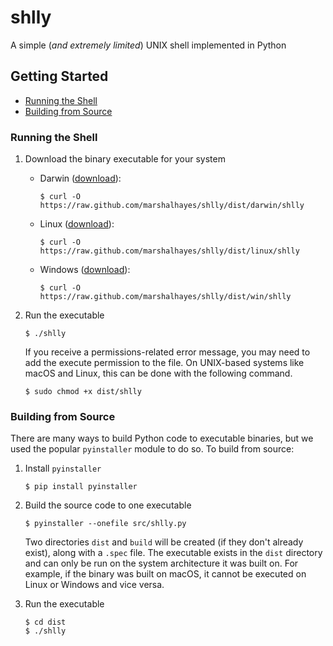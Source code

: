 # shlly

A simple (_and extremely limited_) UNIX shell implemented in Python

## Getting Started

- [Running the Shell](#Running-the-Shell)
- [Building from Source](#Building-from-Source)

### Running the Shell

1. Download the binary executable for your system

   - Darwin ([download](https://raw.github.com/marshalhayes/shlly/dist/darwin/shlly)):

     ```
     $ curl -O https://raw.github.com/marshalhayes/shlly/dist/darwin/shlly
     ```

   - Linux ([download](https://raw.github.com/marshalhayes/shlly/dist/linux/shlly)):

     ```
     $ curl -O https://raw.github.com/marshalhayes/shlly/dist/linux/shlly
     ```

   - Windows ([download](https://raw.github.com/marshalhayes/shlly/dist/win/shlly)):

     ```
     $ curl -O https://raw.github.com/marshalhayes/shlly/dist/win/shlly
     ```

2. Run the executable

   ```
   $ ./shlly
   ```

   If you receive a permissions-related error message, you may need to add the execute permission to the file. On UNIX-based systems like macOS and Linux, this can be done with the following command.

   ```
   $ sudo chmod +x dist/shlly
   ```

### Building from Source

There are many ways to build Python code to executable binaries, but we used the popular `pyinstaller` module to do so. To build from source:

1. Install `pyinstaller`
   ```
   $ pip install pyinstaller
   ```
2. Build the source code to one executable

   ```
   $ pyinstaller --onefile src/shlly.py
   ```

   Two directories `dist` and `build` will be created (if they don't already exist), along with a `.spec` file. The executable exists in the `dist` directory and can only be run on the system architecture it was built on. For example, if the binary was built on macOS, it cannot be executed on Linux or Windows and vice versa.

3. Run the executable

   ```
   $ cd dist
   $ ./shlly
   ```
